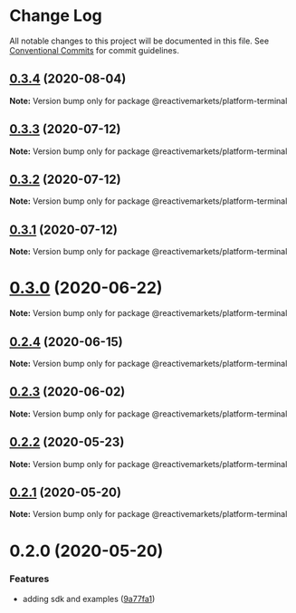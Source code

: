 # Change Log

All notable changes to this project will be documented in this file.
See [Conventional Commits](https://conventionalcommits.org) for commit guidelines.

## [0.3.4](https://github.com/reactivemarkets/platform-js/compare/v0.3.3...v0.3.4) (2020-08-04)

**Note:** Version bump only for package @reactivemarkets/platform-terminal





## [0.3.3](https://github.com/reactivemarkets/platform-js/compare/v0.3.2...v0.3.3) (2020-07-12)

**Note:** Version bump only for package @reactivemarkets/platform-terminal





## [0.3.2](https://github.com/reactivemarkets/platform-js/compare/v0.3.1...v0.3.2) (2020-07-12)

**Note:** Version bump only for package @reactivemarkets/platform-terminal





## [0.3.1](https://github.com/reactivemarkets/platform-js/compare/v0.3.0...v0.3.1) (2020-07-12)

**Note:** Version bump only for package @reactivemarkets/platform-terminal





# [0.3.0](https://github.com/reactivemarkets/platform-js/compare/v0.2.4...v0.3.0) (2020-06-22)

**Note:** Version bump only for package @reactivemarkets/platform-terminal





## [0.2.4](https://github.com/reactivemarkets/platform-js/compare/v0.2.3...v0.2.4) (2020-06-15)

**Note:** Version bump only for package @reactivemarkets/platform-terminal





## [0.2.3](https://github.com/reactivemarkets/platform-js/compare/v0.2.2...v0.2.3) (2020-06-02)

**Note:** Version bump only for package @reactivemarkets/platform-terminal





## [0.2.2](https://github.com/reactivemarkets/platform-js/compare/v0.2.1...v0.2.2) (2020-05-23)

**Note:** Version bump only for package @reactivemarkets/platform-terminal





## [0.2.1](https://github.com/reactivemarkets/platform-js/compare/v0.2.0...v0.2.1) (2020-05-20)

**Note:** Version bump only for package @reactivemarkets/platform-terminal





# 0.2.0 (2020-05-20)


### Features

* adding sdk and examples ([9a77fa1](https://github.com/reactivemarkets/platform-js/commit/9a77fa105a6dcb6cf657c3a341d352fd4fd37355))
